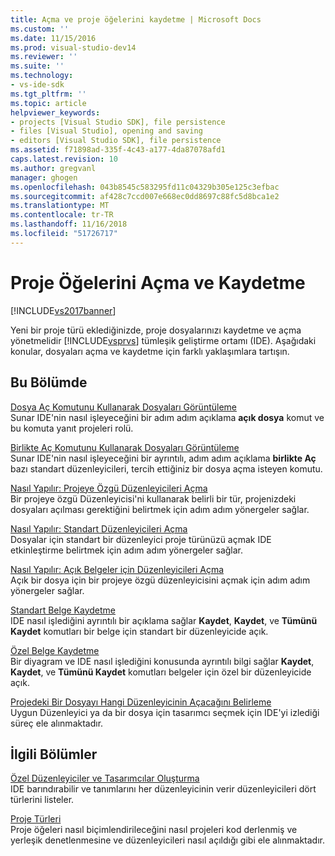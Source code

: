```yaml
---
title: Açma ve proje öğelerini kaydetme | Microsoft Docs
ms.custom: ''
ms.date: 11/15/2016
ms.prod: visual-studio-dev14
ms.reviewer: ''
ms.suite: ''
ms.technology:
- vs-ide-sdk
ms.tgt_pltfrm: ''
ms.topic: article
helpviewer_keywords:
- projects [Visual Studio SDK], file persistence
- files [Visual Studio], opening and saving
- editors [Visual Studio SDK], file persistence
ms.assetid: f71898ad-335f-4c43-a177-4da87078afd1
caps.latest.revision: 10
ms.author: gregvanl
manager: ghogen
ms.openlocfilehash: 043b8545c583295fd11c04329b305e125c3efbac
ms.sourcegitcommit: af428c7ccd007e668ec0dd8697c88fc5d8bca1e2
ms.translationtype: MT
ms.contentlocale: tr-TR
ms.lasthandoff: 11/16/2018
ms.locfileid: "51726717"
---
```

# <a name="opening-and-saving-project-items"></a>Proje Öğelerini Açma ve Kaydetme
[!INCLUDE[vs2017banner](../../includes/vs2017banner.md)]

Yeni bir proje türü eklediğinizde, proje dosyalarınızı kaydetme ve açma yönetmelidir [!INCLUDE[vsprvs](../../includes/vsprvs-md.md)] tümleşik geliştirme ortamı (IDE). Aşağıdaki konular, dosyaları açma ve kaydetme için farklı yaklaşımlara tartışın.  
  
## <a name="in-this-section"></a>Bu Bölümde  
 [Dosya Aç Komutunu Kullanarak Dosyaları Görüntüleme](../../extensibility/internals/displaying-files-by-using-the-open-file-command.md)  
 Sunar IDE'nin nasıl işleyeceğini bir adım adım açıklama **açık dosya** komut ve bu komuta yanıt projeleri rolü.  
  
 [Birlikte Aç Komutunu Kullanarak Dosyaları Görüntüleme](../../extensibility/internals/displaying-files-by-using-the-open-with-command.md)  
 Sunar IDE'nin nasıl işleyeceğini bir ayrıntılı, adım adım açıklama **birlikte Aç** bazı standart düzenleyicileri, tercih ettiğiniz bir dosya açma isteyen komutu.  
  
 [Nasıl Yapılır: Projeye Özgü Düzenleyicileri Açma](../../extensibility/how-to-open-project-specific-editors.md)  
 Bir projeye özgü Düzenleyicisi'ni kullanarak belirli bir tür, projenizdeki dosyaları açılması gerektiğini belirtmek için adım adım yönergeler sağlar.  
  
 [Nasıl Yapılır: Standart Düzenleyicileri Açma](../../extensibility/how-to-open-standard-editors.md)  
 Dosyalar için standart bir düzenleyici proje türünüzü açmak IDE etkinleştirme belirtmek için adım adım yönergeler sağlar.  
  
 [Nasıl Yapılır: Açık Belgeler için Düzenleyicileri Açma](../../extensibility/how-to-open-editors-for-open-documents.md)  
 Açık bir dosya için bir projeye özgü düzenleyicisini açmak için adım adım yönergeler sağlar.  
  
 [Standart Belge Kaydetme](../../extensibility/internals/saving-a-standard-document.md)  
 IDE nasıl işlediğini ayrıntılı bir açıklama sağlar **Kaydet**, **Kaydet**, ve **Tümünü Kaydet** komutları bir belge için standart bir düzenleyicide açık.  
  
 [Özel Belge Kaydetme](../../extensibility/internals/saving-a-custom-document.md)  
 Bir diyagram ve IDE nasıl işlediğini konusunda ayrıntılı bilgi sağlar **Kaydet**, **Kaydet**, ve **Tümünü Kaydet** komutları belgeler için özel bir düzenleyicide açık.  
  
 [Projedeki Bir Dosyayı Hangi Düzenleyicinin Açacağını Belirleme](../../extensibility/internals/determining-which-editor-opens-a-file-in-a-project.md)  
 Uygun Düzenleyici ya da bir dosya için tasarımcı seçmek için IDE'yi izlediği süreç ele alınmaktadır.  
  
## <a name="related-sections"></a>İlgili Bölümler  
 [Özel Düzenleyiciler ve Tasarımcılar Oluşturma](../../extensibility/creating-custom-editors-and-designers.md)  
 IDE barındırabilir ve tanımlarını her düzenleyicinin verir düzenleyicileri dört türlerini listeler.  
  
 [Proje Türleri](../../extensibility/internals/project-types.md)  
 Proje öğeleri nasıl biçimlendirileceğini nasıl projeleri kod derlenmiş ve yerleşik denetlenmesine ve düzenleyicileri nasıl açıldığı gibi ele alınmaktadır.

